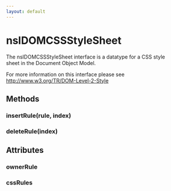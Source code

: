 ```yaml
---
layout: default
---
```


# nsIDOMCSSStyleSheet #
  
The nsIDOMCSSStyleSheet interface is a datatype for a CSS style  
sheet in the Document Object Model.  
  
For more information on this interface please see  
http://www.w3.org/TR/DOM-Level-2-Style  
  

## Methods ##

### insertRule(rule, index) ###

### deleteRule(index) ###

## Attributes ##

### ownerRule ###

### cssRules ###
